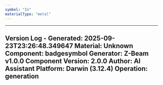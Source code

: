 ```yaml
---
symbol: "In"
materialType: "metal"
---
```


---
Version Log - Generated: 2025-09-23T23:26:48.349647
Material: Unknown
Component: badgesymbol
Generator: Z-Beam v1.0.0
Component Version: 2.0.0
Author: AI Assistant
Platform: Darwin (3.12.4)
Operation: generation
---